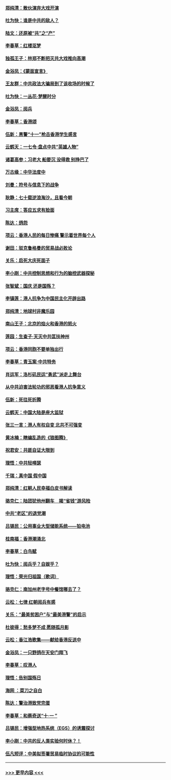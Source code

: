 #### [郑纯清：散伙演弃大戏开演](../pages/nsc993/n11570826.md?t=10052333) 
#### [吐为快：谁是中共的敌人？](../pages/nsc993/n11570817.md?t=10052333) 
#### [陆文：还原被“共”之“产”](../pages/nsc993/n11570798.md?t=10052333) 
#### [李春草：红楼沤梦](../pages/nsc993/n11569673.md?t=10052333) 
#### [独孤王子：林郑不断把灭共大戏推向高潮](../pages/nsc993/n11569381.md?t=10052333) 
#### [金浴凤：《蒙面宣言》](../pages/nsc993/n11569368.md?t=10052333) 
#### [王友群：中共政法大骗局到了该收场的时候了](../pages/nsc993/n11568940.md?t=10052333) 
#### [吐为快：一丛花‧梦醒时分](../pages/nsc993/n11567491.md?t=10052333) 
#### [金浴凤：阅兵](../pages/nsc993/n11567454.md?t=10052333) 
#### [李春草：香港颂](../pages/nsc993/n11567444.md?t=10052333) 
#### [伍新：黑警“十一”枪击香港学生感言](../pages/nsc993/n11567426.md?t=10052333) 
#### [云鹤天：一七令‧盘点中共“英雄人物”](../pages/nsc993/n11567091.md?t=10052333) 
#### [诸葛高参：习老大 船要沉 没得救 别挣巴了](../pages/nsc993/n11566976.md?t=10052333) 
#### [万古缘：中华法度中](../pages/nsc993/n11566726.md?t=10052333) 
#### [刘曼：符号与信息下的战争](../pages/nsc993/n11564655.md?t=10052333) 
#### [耿静：七十载逆浪淘沙，且看今朝](../pages/nsc993/n11564520.md?t=10052333) 
#### [习主席：答应五求有脸面](../pages/nsc993/n11563953.md?t=10052333) 
#### [陈达：鸽怨](../pages/nsc993/n11561879.md?t=10052333) 
#### [项云：香港人民的每日惨痛  警示着世界每个人](../pages/nsc993/n11559273.md?t=10052333) 
#### [谢田：驳克鲁格曼的贸易战必败论](../pages/nsc993/n11555840.md?t=10052333) 
#### [关乐：启死大庆死面子](../pages/nsc993/n11556823.md?t=10052333) 
#### [李小刚：中共控制思想和行为的脑控武器探秘](../pages/nsc993/n11556776.md?t=10052333) 
#### [张智斌：国庆  还是国殇？](../pages/nsc993/n11556617.md?t=10052333) 
#### [李镇莲：港人抗争为中国民主化开辟出路](../pages/nsc993/n11556570.md?t=10052333) 
#### [郑纯清：地球村非魔乐园](../pages/nsc993/n11555415.md?t=10052333) 
#### [南山王子：北京的焰火和香港的怒火](../pages/nsc993/n11555318.md?t=10052333) 
#### [莲园：生查子·天灭中共匡扶神州](../pages/nsc993/n11555302.md?t=10052333) 
#### [项云：香港同胞不要单独出行](../pages/nsc993/n11555276.md?t=10052333) 
#### [李春草：青玉案‧中共特务](../pages/nsc993/n11552356.md?t=10052333) 
#### [肖运军：洛杉矶民运“勇武”派走上舞台](../pages/nsc993/n11551595.md?t=10052333) 
#### [从中共迫害法轮功的邪恶看港人抗争意义](../pages/nsc993/n11540858.md?t=10052333) 
#### [伍新：死往死折腾](../pages/nsc993/n11550174.md?t=10052333) 
#### [云鹤天：中国大陆是座大监狱](../pages/nsc993/n11550155.md?t=10052333) 
#### [张三一言：港人有权自变 北共不可强变](../pages/nsc993/n11550132.md?t=10052333) 
#### [黄冰楠：瞎编乱造的《狼图腾》](../pages/nsc993/n11550082.md?t=10052333) 
#### [祝君安：共匪自证大限到](../pages/nsc993/n11550041.md?t=10052333) 
#### [理悟：中共轻嘚瑟](../pages/nsc993/n11547978.md?t=10052333) 
#### [千瑞：真中国 假中国](../pages/nsc993/n11547865.md?t=10052333) 
#### [郑纯清：红朝人民幸福白皮书解读](../pages/nsc993/n11547499.md?t=10052333) 
#### [骆克仁：陆团犹他州翻车　揭“省钱”游风险](../pages/nsc993/n11546977.md?t=10052333) 
#### [中共“老区”的退党潮](../pages/nsc993/n11545995.md?t=10052333) 
#### [吕锡民：公用事业大型储能系统——铅电池](../pages/nsc993/n11545701.md?t=10052333) 
#### [桂南福：香港潮涌北](../pages/nsc993/n11545682.md?t=10052333) 
#### [李春草：白鸟赋](../pages/nsc993/n11545663.md?t=10052333) 
#### [吐为快：阅兵乎？自娱乎？](../pages/nsc993/n11545625.md?t=10052333) 
#### [理悟：荣光归祖国（歌词）](../pages/nsc993/n11545616.md?t=10052333) 
#### [骆克仁：南加州老字号中餐馆哪去了？](../pages/nsc993/n11545120.md?t=10052333) 
#### [云松：七律 红朝阅兵有感](../pages/nsc993/n11542394.md?t=10052333) 
#### [关乐：“最美贫困户”与“最美港警”的启示](../pages/nsc993/n11542252.md?t=10052333) 
#### [杜彼得：愁多梦不成 愿随孤月影](../pages/nsc993/n11540296.md?t=10052333) 
#### [云松：香江浩歌集——献给香港反送中](../pages/nsc993/n11540149.md?t=10052333) 
#### [金浴凤：一只野鸽在天安门翔飞](../pages/nsc993/n11540280.md?t=10052333) 
#### [李春草：叹港人](../pages/nsc993/n11540119.md?t=10052333) 
#### [理悟：告别国殇日](../pages/nsc993/n11539610.md?t=10052333) 
#### [海网 ：菜刀之自白](../pages/nsc993/n11539597.md?t=10052333) 
#### [陈达：警治港致党完蛋](../pages/nsc993/n11538127.md?t=10052333) 
#### [李春草：和蔡奇送“十·一 ”](../pages/nsc993/n11537810.md?t=10052333) 
#### [吕锡民：增强型地热系统（EGS）的诱震探讨](../pages/nsc993/n11537765.md?t=10052333) 
#### [李小刚：中共的反人类实验何时休？！](../pages/nsc993/n11537669.md?t=10052333) 
#### [伍凡短评：中美拟签署贸易临时协议的可能性](../pages/nsc993/n11536773.md?t=10052333) 

----
#### [ >>> 更早内容 <<< ](../indexes/nsc993-earlier.md)
